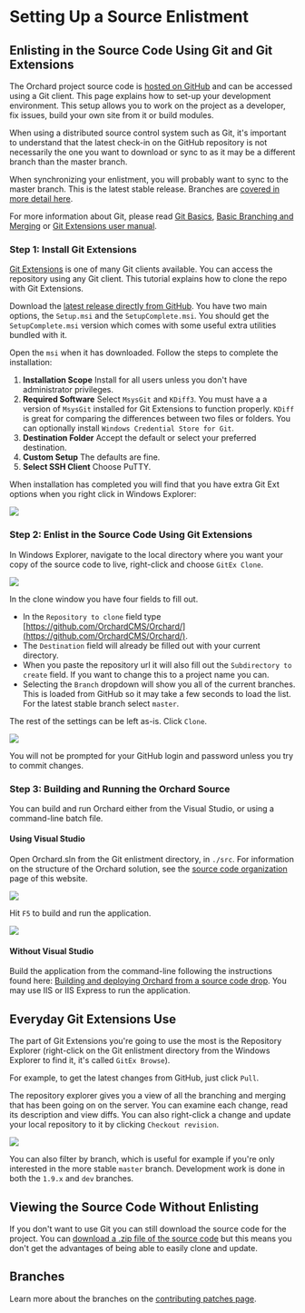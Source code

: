 Setting Up a Source Enlistment
==============================
## Enlisting in the Source Code Using Git and Git Extensions

The Orchard project source code is [hosted on GitHub](https://github.com/OrchardCMS/Orchard) and can be accessed using a Git client. This page explains how to set-up your development environment. This setup allows you to work on the project as a developer, fix issues, build your own site from it or build modules.

When using a distributed source control system such as Git, it's important to understand that the latest check-in on the GitHub repository is not necessarily the one you want to download or sync to as it may be a different branch than the master branch. 

When synchronizing your enlistment, you will probably want to sync to the master branch. This is the latest stable release. Branches are [covered in more detail here](Contributing-patches#Branches).

For more information about Git, please read [Git Basics](http://git-scm.com/book/ch1-3.html), [Basic Branching and Merging](http://git-scm.com/book/en/Git-Branching-Basic-Branching-and-Merging) or [Git Extensions user manual](https://git-extensions-documentation.readthedocs.org/en/latest/).

### Step 1: Install Git Extensions
[Git Extensions](https://github.com/gitextensions/gitextensions#git-extensions) is one of many Git clients available. You can access the repository using any Git client. This tutorial explains how to clone the repo with Git Extensions.

Download the [latest release directly from GitHub](https://github.com/gitextensions/gitextensions/releases/latest). You have two main options, the `Setup.msi` and the `SetupComplete.msi`. You should get the `SetupComplete.msi` version which comes with some useful extra utilities bundled with it.

Open the `msi` when it has downloaded. Follow the steps to complete the installation:

  1. **Installation Scope** Install for all users unless you don't have administrator privileges.
  2. **Required Software** Select `MsysGit` and `KDiff3`. You must have a a version of `MsysGit` installed for Git Extensions to function properly. `KDiff` is great for comparing the differences between two files or folders. You can optionally install `Windows Credential Store for Git`.
  3. **Destination Folder** Accept the default or select your preferred destination.
  4. **Custom Setup** The defaults are fine.
  5. **Select SSH Client** Choose PuTTY.

When installation has completed you will find that you have extra Git Ext options when you right click in Windows Explorer:

![](../Attachments/Setting-up-a-source-enlistment/git-ext-context-menu.png)

### Step 2: Enlist in the Source Code Using Git Extensions

In Windows Explorer, navigate to the local directory where you want your copy of the source code to live, right-click and choose `GitEx Clone`.

![](../Attachments/Setting-up-a-source-enlistment/git_context_menu.png)

In the clone window you have four fields to fill out. 

  * In the `Repository to clone` field type [https://github.com/OrchardCMS/Orchard/](https://github.com/OrchardCMS/Orchard/). 
  * The `Destination` field will already be filled out with your current directory. 
  * When you paste the repository url it will also fill out the `Subdirectory to create` field. If you want to change this to a project name you can. 
  * Selecting the `Branch` dropdown will show you all of the current branches. This is loaded from GitHub so it may take a few seconds to load the list. For the latest stable branch select `master`. 

The rest of the settings can be left as-is. Click `Clone`.

![](../Attachments/Setting-up-a-source-enlistment/git_clone.png)

You will not be prompted for your GitHub login and password unless you try to commit changes.

### Step 3: Building and Running the Orchard Source

You can build and run Orchard either from the Visual Studio, or using a command-line batch file.

#### Using Visual Studio

Open Orchard.sln from the Git enlistment directory, in `./src`. For information on the structure of the Orchard solution, see the [source code organization](Source-code-organization.html) page of this website.

![](../Attachments/Setting-up-a-source-enlistment/git_cmd.png)

Hit `F5` to build and run the application.

![](../Attachments/Setting-up-a-source-enlistment/git_solution_explorer.png)

#### Without Visual Studio

Build the application from the command-line following the instructions found here: [Building and deploying Orchard from a source code drop](Building-and-deploying-Orchard-from-a-source-code-drop.html). You may use IIS or IIS Express to run the application.

## Everyday Git Extensions Use

The part of Git Extensions you're going to use the most is the Repository Explorer (right-click on the Git enlistment directory from the Windows Explorer to find it, it's called `GitEx Browse`). 

For example, to get the latest changes from GitHub, just click `Pull`. 

The repository explorer gives you a view of all the branching and merging that has been going on on the server. You can examine each change, read its description and view diffs. You can also right-click a change and update your local repository to it by clicking `Checkout revision`.

![](../Attachments/Setting-up-a-source-enlistment/git_extensions.png)

You can also filter by branch, which is useful for example if you're only interested in the more stable `master` branch. Development work is done in both the `1.9.x` and `dev` branches.

## Viewing the Source Code Without Enlisting

If you don't want to use Git you can still download the source code for the project. You can [download a .zip file of the source code](Manually-installing-Orchard-zip-file.html) but this means you don't get the advantages of being able to easily clone and update.

## Branches

Learn more about the branches on the [contributing patches page](Contributing-patches#Branches).